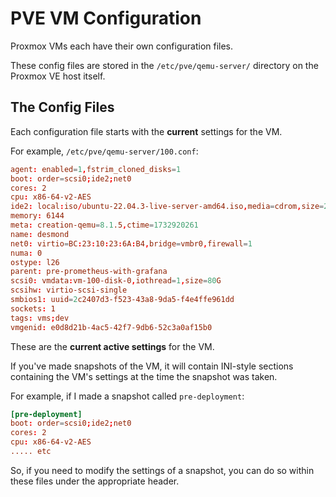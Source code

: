 # PVE VM Configuration

Proxmox VMs each have their own configuration files.  

These config files are stored in the `/etc/pve/qemu-server/` directory on the Proxmox VE
host itself.  


## The Config Files

Each configuration file starts with the **current** settings for the VM.  

For example, `/etc/pve/qemu-server/100.conf`:
```conf
agent: enabled=1,fstrim_cloned_disks=1
boot: order=scsi0;ide2;net0
cores: 2
cpu: x86-64-v2-AES
ide2: local:iso/ubuntu-22.04.3-live-server-amd64.iso,media=cdrom,size=2083390K
memory: 6144
meta: creation-qemu=8.1.5,ctime=1732920261
name: desmond
net0: virtio=BC:23:10:23:6A:B4,bridge=vmbr0,firewall=1
numa: 0
ostype: l26
parent: pre-prometheus-with-grafana
scsi0: vmdata:vm-100-disk-0,iothread=1,size=80G
scsihw: virtio-scsi-single
smbios1: uuid=2c2407d3-f523-43a8-9da5-f4e4ffe961dd
sockets: 1
tags: vms;dev
vmgenid: e0d8d21b-4ac5-42f7-9db6-52c3a0af15b0
```

These are the **current active settings** for the VM.  


If you've made snapshots of the VM, it will contain INI-style sections containing the
VM's settings at the time the snapshot was taken.  

For example, if I made a snapshot called `pre-deployment`:
```conf
[pre-deployment]
boot: order=scsi0;ide2;net0
cores: 2
cpu: x86-64-v2-AES
..... etc
```

So, if you need to modify the settings of a snapshot, you can do so within these
files under the appropriate header.  




